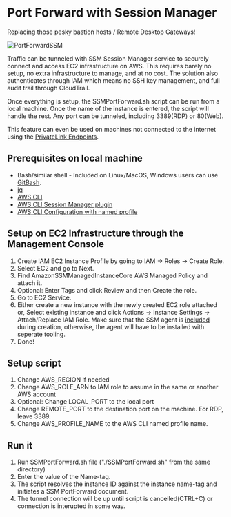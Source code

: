 # Port Forward with Session Manager
Replacing those pesky bastion hosts / Remote Desktop Gateways!

![PortForwardSSM](/images/PortForwardSSM.gif)

Traffic can be tunneled with SSM Session Manager service to securely connect and access EC2 infrastructure on AWS.
This requires barely no setup, no extra infrastructure to manage, and at no cost.
The solution also authenticates through IAM which means no SSH key management, and full audit trail through CloudTrail.

Once everything is setup, the SSMPortForward.sh script can be run from a local machine. Once the name of the instance is entered, the script will handle the rest.
Any port can be tunneled, including 3389(RDP) or 80(Web).

This feature can even be used on machines not connected to the internet using the [PrivateLink Endpoints](https://docs.aws.amazon.com/systems-manager/latest/userguide/setup-create-vpc.html).

## Prerequisites on local machine
- Bash/similar shell - Included on Linux/MacOS, Windows users can use [GitBash](https://git-scm.com/download/win).
- [jq](https://stedolan.github.io/jq/download/)
- [AWS CLI](https://docs.aws.amazon.com/cli/latest/userguide/install-windows.html)
- [AWS CLI Session Manager plugin](https://docs.aws.amazon.com/systems-manager/latest/userguide/session-manager-working-with-install-plugin.html)
- [AWS CLI Configuration with named profile](https://docs.aws.amazon.com/cli/latest/userguide/cli-configure-profiles.html)

## Setup on EC2 Infrastructure through the Management Console
1. Create IAM EC2 Instance Profile by going to IAM -> Roles -> Create Role.
2. Select EC2 and go to Next.
3. Find AmazonSSMManagedInstanceCore AWS Managed Policy and attach it.
4. Optional: Enter Tags and click Review and then Create the role.
5. Go to EC2 Service.
6. Either create a new instance with the newly created EC2 role attached or,
Select existing instance and click Actions -> Instance Settings -> Attach/Replace IAM Role.
Make sure that the SSM agent is [included](https://docs.aws.amazon.com/systems-manager/latest/userguide/ssm-agent.html) during creation, otherwise, the agent will have to be installed with seperate tooling.
7. Done!

## Setup script
1. Change AWS_REGION if needed
2. Change AWS_ROLE_ARN to IAM role to assume in the same or another AWS account
3. Optional: Change LOCAL_PORT to the local port
4. Change REMOTE_PORT to the destination port on the machine. For RDP, leave 3389.
5. Change AWS_PROFILE_NAME to the AWS CLI named profile name.

## Run it
1. Run SSMPortForward.sh file ("./SSMPortForward.sh" from the same directory)
2. Enter the value of the Name-tag.
3. The script resolves the instance ID against the instance name-tag and initiates a SSM PortForward document.
4. The tunnel connection will be up until script is cancelled(CTRL+C) or connection is interupted in some way.